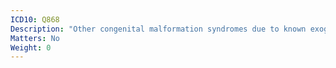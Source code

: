 ```yaml
---
ICD10: Q868
Description: "Other congenital malformation syndromes due to known exogenous causes"
Matters: No
Weight: 0
---
```


